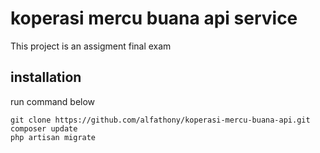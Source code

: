 # koperasi mercu buana api service
This project is an assigment final exam

## installation
run command below

```
git clone https://github.com/alfathony/koperasi-mercu-buana-api.git
composer update
php artisan migrate
```
